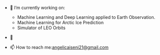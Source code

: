- 🔭 I’m currently working on:
     - Machine Learning and Deep Learning applied to Earth Observation.
     - Machine Learning for Arctic Ice Prediction 
     - Simulator of LEO Orbits 

- 🌱 
- 📫 How to reach me:angelicaiseni21@gmail.com

